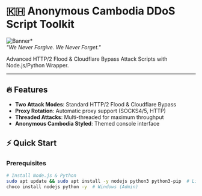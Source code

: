 # 🇰🇭 Anonymous Cambodia DDoS Script Toolkit

![Banner](https://imgur.com/a/r8TUrq8.png)*  
*"We Never Forgive. We Never Forget."*  

Advanced HTTP/2 Flood & Cloudflare Bypass Attack Scripts with Node.js/Python Wrapper.

---

## 🔥 Features
- **Two Attack Modes**: Standard HTTP/2 Flood & Cloudflare Bypass
- **Proxy Rotation**: Automatic proxy support (SOCKS4/5, HTTP)
- **Threaded Attacks**: Multi-threaded for maximum throughput
- **Anonymous Cambodia Styled**: Themed console interface

## ⚡ Quick Start

### Prerequisites
```bash
# Install Node.js & Python
sudo apt update && sudo apt install -y nodejs python3 python3-pip  # Linux
choco install nodejs python -y  # Windows (Admin)
